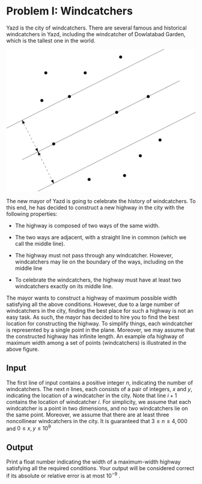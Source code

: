 # Problem I: Windcatchers

Yazd is the city of windcatchers. There are several famous and historical windcatchers in Yazd, including the windcatcher of Dowlatabad Garden, which is the tallest one in the world.

![Image](../../img/2022/i.png)

The new mayor of Yazd is going to celebrate the history of windcatchers. To this end, he has decided to construct a new highway in the city with the following properties:

-   The highway is composed of two ways of the same width.

-   The two ways are adjacent, with a straight line in common (which we call the middle line).

-   The highway must not pass through any windcatcher. However, windcatchers may lie on the boundary of the ways, including on the middle line

-   To celebrate the windcatchers, the highway must have at least two windcatchers exactly on its middle line.

The mayor wants to construct a highway of maximum possible width satisfying all the above conditions. However, due to a large number of windcatchers in the city, finding the best place for such a highway is not an easy task. As such, the mayor has decided to hire you to find the best location for constructing the highway. To simplify things, each windcatcher is represented by a single point in the plane. Moreover, we may assume that the constructed highway has infinite length. An example ofa highway of maximum width among a set of points (windcatchers) is illustrated in the above figure.

## Input

The first line of input contains a positive integer $n$, indicating the number of windcatchers. The next $n$ lines, each consists of a pair of integers, $x$ and $y$, indicating the location of a windcatcher in the city. Note that line $i + 1$ contains the location of windcatcher $i$. For simplicity, we assume that each windcatcher is a point in two dimensions, and no two windcatchers lie on the same point. Moreover, we assume that there are at least three noncollinear windcatchers in the city. It is guaranteed that $3 \le n \le 4,000$ and $0 \le x, y \le 10 ^ 9$

## Output

Print a float number indicating the width of a maximum-width highway satisfying all the required conditions. Your output will be considered correct if its absolute or relative error is at most $10 ^ {-9}$ .
